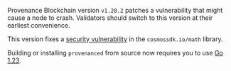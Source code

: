 Provenance Blockchain version `v1.20.2` patches a vulnerability that might cause a node to crash. Validators should switch to this version at their earliest convenience.

This version fixes a [security vulnerability](https://github.com/cosmos/cosmos-sdk/security/advisories/GHSA-7225-m954-23v7) in the `cosmossdk.io/math` library.

Building or installing `provenanced` from source now requires you to use [Go 1.23](https://golang.org/dl/).
